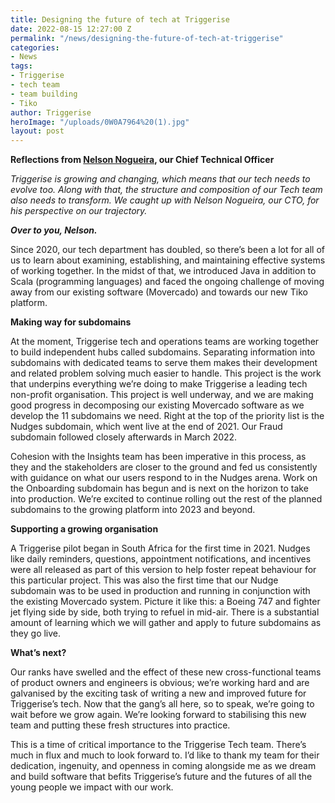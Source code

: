 ```yaml
---
title: Designing the future of tech at Triggerise
date: 2022-08-15 12:27:00 Z
permalink: "/news/designing-the-future-of-tech-at-triggerise"
categories:
- News
tags:
- Triggerise
- tech team
- team building
- Tiko
author: Triggerise
heroImage: "/uploads/0W0A7964%20(1).jpg"
layout: post
---
```


**Reflections from [Nelson Nogueira](https://www.linkedin.com/in/nognelson/), our Chief Technical Officer**

*Triggerise is growing and changing, which means that our tech needs to evolve too. Along with that, the structure and composition of our Tech team also needs to transform. We caught up with Nelson Nogueira, our CTO, for his perspective on our trajectory.*

***Over to you, Nelson.***

Since 2020, our tech department has doubled, so there’s been a lot for all of us to learn about examining, establishing, and maintaining effective systems of working together. In the midst of that, we introduced Java in addition to Scala (programming languages) and faced the ongoing challenge of moving away from our existing software (Movercado) and towards our new Tiko platform.

**Making way for subdomains**

At the moment, Triggerise tech and operations teams are working together to build independent hubs called subdomains. Separating information into subdomains with dedicated teams to serve them makes their development and related problem solving much easier to handle. This project is the work that underpins everything we’re doing to make Triggerise a leading tech non-profit organisation. This project is well underway, and we are making good progress in decomposing our existing Movercado software as we develop the 11 subdomains we need. Right at the top of the priority list is the Nudges subdomain, which went live at the end of 2021. Our Fraud subdomain followed closely afterwards in March 2022.

Cohesion with the Insights team has been imperative in this process, as they and the stakeholders are closer to the ground and fed us consistently with guidance on what our users respond to in the Nudges arena. Work on the Onboarding subdomain has begun and is next on the horizon to take into production. We’re excited to continue rolling out the rest of the planned subdomains to the growing platform into 2023 and beyond.

**Supporting a growing organisation**

A Triggerise pilot began in South Africa for the first time in 2021. Nudges like daily reminders, questions, appointment notifications, and incentives were all released as part of this version to help foster repeat behaviour for this particular project. This was also the first time that our Nudge subdomain was to be used in production and running in conjunction with the existing Movercado system. Picture it like this: a Boeing 747 and fighter jet flying side by side, both trying to refuel in mid-air. There is a substantial amount of learning which we will gather and apply to future subdomains as they go live.

**What’s next?**

Our ranks have swelled and the effect of these new cross-functional teams of product owners and engineers is obvious; we’re working hard and are galvanised by the exciting task of writing a new and improved future for Triggerise’s tech. Now that the gang’s all here, so to speak, we’re going to wait before we grow again. We’re looking forward to stabilising this new team and putting these fresh structures into practice.

This is a time of critical importance to the Triggerise Tech team. There’s much in flux and much to look forward to. I’d like to thank my team for their dedication, ingenuity, and openness in coming alongside me as we dream and build software that befits Triggerise’s future and the futures of all the young people we impact with our work.